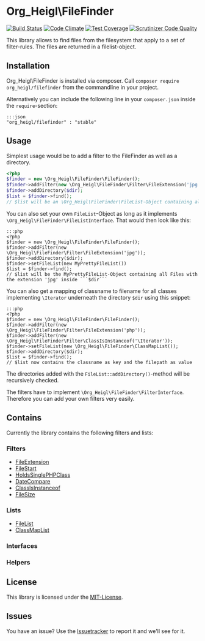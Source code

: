 # Org_Heigl\FileFinder

[![Build Status](https://travis-ci.org/heiglandreas/OrgHeiglFileFinder.svg?branch=master)](https://travis-ci.org/heiglandreas/OrgHeiglFileFinder)
[![Code Climate](https://codeclimate.com/github/heiglandreas/OrgHeiglFileFinder/badges/gpa.svg)](https://codeclimate.com/github/heiglandreas/OrgHeiglFileFinder)
[![Test Coverage](https://codeclimate.com/github/heiglandreas/OrgHeiglFileFinder/badges/coverage.svg)](https://codeclimate.com/github/heiglandreas/OrgHeiglFileFinder)
[![Scrutinizer Code Quality](https://scrutinizer-ci.com/g/heiglandreas/OrgHeiglFileFinder/badges/quality-score.png?b=master)](https://scrutinizer-ci.com/g/heiglandreas/OrgHeiglFileFinder/?branch=master)

This library allows to find files from the filesystem that apply to a set of filter-rules. The files are returned in a filelist-object.

## Installation

Org_Heigl\FileFinder is installed via composer. Call ```composer require org_heigl/filefinder``` from the commandline in your project.

Alternatively you can include the following line in your ```composer.json``` inside the ```require```-section:

    :::json
    "org_heigl/filefinder" : "stable"

## Usage

Simplest usage would be to add a filter to the FileFinder as well as a directory.

```php
<?php
$finder = new \Org_Heigl\FileFinder\FileFinder();
$finder->addFilter(new \Org_Heigl\FileFinder\Filter\FileExtension('jpg'));
$finder->addDirectory($dir);
$list = $finder->find();
// $list will be an \Org_Heigl\FileFinder\FileList-Object containing all Files with the extension 'jpg' inside $dir
```

You can also set your own ```FileList```-Object as long as it implements
```\Org_Heigl\FileFinder\FileListInterface```. That would then look like this:

    :::php
    <?php
    $finder = new \Org_Heigl\FileFinder\FileFinder();
    $finder->addFilter(new \Org_Heigl\FileFinder\Filter\FileExtension('jpg'));
    $finder->addDirectory($dir);
    $finder->setFileList(new MyPrettyFileList())
    $list = $finder->find();
    // $list will be the MyPrettyFileList-Object containing all Files with the extension 'jpg' inside ```$dir```

You can also get a mapping of classname to filename for all classes implementing ```\Iterator``` underneath the directory ```$dir``` using this snippet:

    :::php
    <?php
    $finder = new \Org_Heigl\FileFinder\FileFinder();
    $finder->addFilter(new \Org_Heigl\FileFinder\Filter\FileExtension('php'));
    $finder->addFilter(new \Org_Heigl\FileFinder\Filter\ClassIsInstanceof('\Iterator'));
    $finder->setFileList(new \Org_Heigl\FileFinder\ClassMapList());
    $finder->addDirectory($dir);
    $list = $finder->find();
    // $list now contains the classname as key and the filepath as value

The directories added with the ```FileList::addDirectory()```-method will be recursively checked.

The filters have to implement ```\Org_Heigl\FileFinder\FilterInterface```. Therefore you can add your own filters very easily.

## Contains

Currently the library contains the following filters and lists:

### Filters

* [FileExtension](filters/fileExtension.md)
* [FileStart](filters/fileStart.md)
* [HoldsSinglePHPClass](filters/holdsSinglePHPClass.md)
* [DateCompare](filters/dateCompare.md)
* [ClassIsInstanceof](filters/classIsInstanceOf.md)
* [FileSize](filters/fileSize.md)

### Lists

* [FileList]( lists/fileList.md)
* [ClassMapList](lists/classMapList.md)

### Interfaces

### Helpers

## License

This library is licensed under the [MIT-License](http://opensource.org/licenses/MIT).

## Issues

You have an issue? Use the [Issuetracker](https://github.com/heiglandreas/OrgHeiglFileFinder/issues) to report it and we'll see for it.
